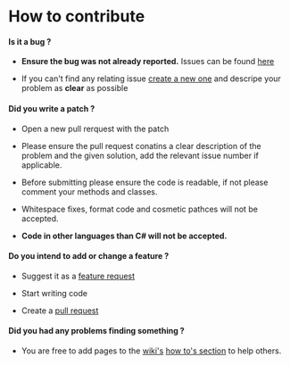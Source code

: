 # How to contribute

#### Is it a bug ?

 - **Ensure the bug was not already reported.**   Issues can be found [here](https://github.com/OIL1I/ApplicationLauncher/issues)
 
 - If you can't find any relating issue [create a new one](https://github.com/OIL1I/ApplicationLauncher/issues/new/choose) and descripe your problem as **clear** as possible


#### Did you write a patch ?

- Open a new pull rerquest with the patch

- Please ensure the pull request conatins a clear description of the problem and the given solution, add the relevant issue number if applicable.

- Before submitting please ensure the code is readable, if not please comment your methods and classes.

- Whitespace fixes, format code and cosmetic pathces will not be accepted.

- **Code in other languages than C# will not be accepted.** 


#### Do you intend to add or change a feature ?
- Suggest it as a [feature request](https://github.com/OIL1I/ApplicationLauncher/issues/new?assignees=&labels=&template=feature_request.md&title=) 

- Start writing code

- Create a [pull request](https://github.com/OIL1I/ApplicationLauncher/compare)

#### Did you had any problems finding something ?
- You are free to add pages to the [wiki's](https://github.com/OIL1I/ApplicationLauncher/wiki) [how to's section](https://github.com/OIL1I/ApplicationLauncher/wiki/How-to's) to help others.
